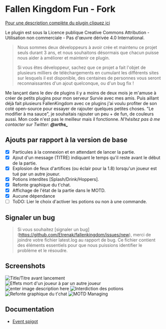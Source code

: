 
Fallen Kingdom Fun - Fork
===
[Pour une description complète du plugin cliquez ici](https://www.spigotmc.org/resources/fallenkingdom.38878/)

Le plugin est sous la Licence publique Creative Commons Attribution - Utilisation non commerciale - Pas d'œuvre dérivée 4.0 International.

> Nous sommes deux développeurs à avoir crée et maintenu ce projet seuls
> durant 3 ans, et nous souhaitons  désormais que chacun puisse nous
> aider à améliorer et maintenir ce plugin. 
> 
> Si vous êtes développeur, sachez que ce projet a fait l'objet de
> plusieurs milliers de téléchargements en cumulant les différents sites
> sur lesquels il est disponible, des centaines de personnes vous seront
> reconnaissantes d'un ajout quelconque, ou d'un bug fix !

Me lançant dans le dev de plugins il y a moins de deux mois je m'amuse à créer de petits plugins pour mon serveur Survie avec mes amis. Puis aillant déjà fait plusieurs FallenKingdom avec ce plugins j'ai voulu profiter de son coté open-source pour essayer de rajouter quelques petites choses. "Le modifier à ma sauce", je souhaitais rajouter un peu  + de fun, de couleurs aussi. Mon code n'est pas le meilleur mais il fonctionne. 
*N'hésitez pas à me contacter sur Twitter: **@xrths_***

## Ajouts par rapport à la version de base
- [x] Particules à la connexion et en attendant de lancer la partie.
- [x] Ajout d'un message (TITRE) indiquant le temps qu'il reste avant le début de la partie.
- [x] Explosion de feux d'artifices (ou éclair pour la 1.8) lorsqu'un joueur est tué par un autre joueur.
- [x] Potions interdites [Splash/Drink/Hoppers].
- [x] Refonte graphique du t'chat.
- [x] Affichage de l'état de la partie dans le MOTD.
- [x] Aucune dépendance
- [ ] ToDO: Lier le choix d'activer les potions ou non à une commande.

## Signaler un bug

> Si vous souhaitez [signaler un bug]
> (https://github.com/Etrenak/fallenkingdom/issues/new), merci de
> joindre votre fichier latest.log au rapport de bug. Ce fichier
> contient des éléments essentiels pour que nous puissions identifier le
> problème et le résoudre.

## Screenshots
![Title/Titre avant lancement](http://files.sikya.fr/2020-02-05_22.03.52.png)
![Effets mort d'un joueur à par un autre joueur](http://files.sikya.fr/2020-02-05_22.04.39.png)
![enter image description here](http://files.sikya.fr/particles.png)
![Interdiction des potions](http://files.sikya.fr/Screenshot_1.png)
![Refonte graphique du t'chat](http://files.sikya.fr/Screenshot_2.png)
![MOTD Managing](http://files.sikya.fr/gif.gif)

## Documentation
* [Event spigot](docs/api/api.md)


